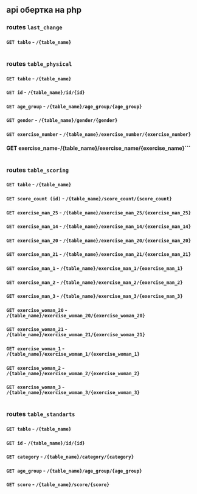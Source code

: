 ## api обертка на php

### routes ```last_change```
#### ```GET table``` - ```/{table_name}```

#

### routes ```table_physical```
#### ```GET table``` - ```/{table_name}```
#### ```GET id``` - ```/{table_name}/id/{id}```
#### ```GET age_group``` - ```/{table_name}/age_group/{age_group}```
#### ```GET gender``` - ```/{table_name}/gender/{gender}```
#### ```GET exercise_number``` - ```/{table_name}/exercise_number/{exercise_number}```
#### GET exercise_name``` - ```/{table_name}/exercise_name/{exercise_name}```

#

### routes ```table_scoring```
#### ```GET table``` - ```/{table_name}```
#### ```GET score_count (id)``` - ```/{table_name}/score_count/{score_count}```
#### ```GET exercise_man_25``` - ```/{table_name}/exercise_man_25/{exercise_man_25}```
#### ```GET exercise_man_14``` - ```/{table_name}/exercise_man_14/{exercise_man_14}```
#### ```GET exercise_man_20``` - ```/{table_name}/exercise_man_20/{exercise_man_20}```
#### ```GET exercise_man_21``` - ```/{table_name}/exercise_man_21/{exercise_man_21}```
#### ```GET exercise_man_1``` - ```/{table_name}/exercise_man_1/{exercise_man_1}```
#### ```GET exercise_man_2``` - ```/{table_name}/exercise_man_2/{exercise_man_2}```
#### ```GET exercise_man_3``` - ```/{table_name}/exercise_man_3/{exercise_man_3}```
#### ```GET exercise_woman_20``` - ```/{table_name}/exercise_woman_20/{exercise_woman_20}```
#### ```GET exercise_woman_21``` - ```/{table_name}/exercise_woman_21/{exercise_woman_21}```
#### ```GET exercise_woman_1``` - ```/{table_name}/exercise_woman_1/{exercise_woman_1}```
#### ```GET exercise_woman_2``` - ```/{table_name}/exercise_woman_2/{exercise_woman_2}```
#### ```GET exercise_woman_3``` - ```/{table_name}/exercise_woman_3/{exercise_woman_3}```

#

### routes ```table_standarts```
#### ```GET table``` - ```/{table_name}```
#### ```GET id``` - ```/{table_name}/id/{id}```
#### ```GET category``` - ```/{table_name}/category/{category}```
#### ```GET age_group``` - ```/{table_name}/age_group/{age_group}```
#### ```GET score``` - ```/{table_name}/score/{score}```
